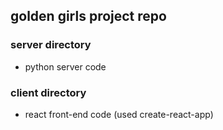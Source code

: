 ## golden girls project repo

### server directory
- python server code

### client directory
- react front-end code (used create-react-app)
